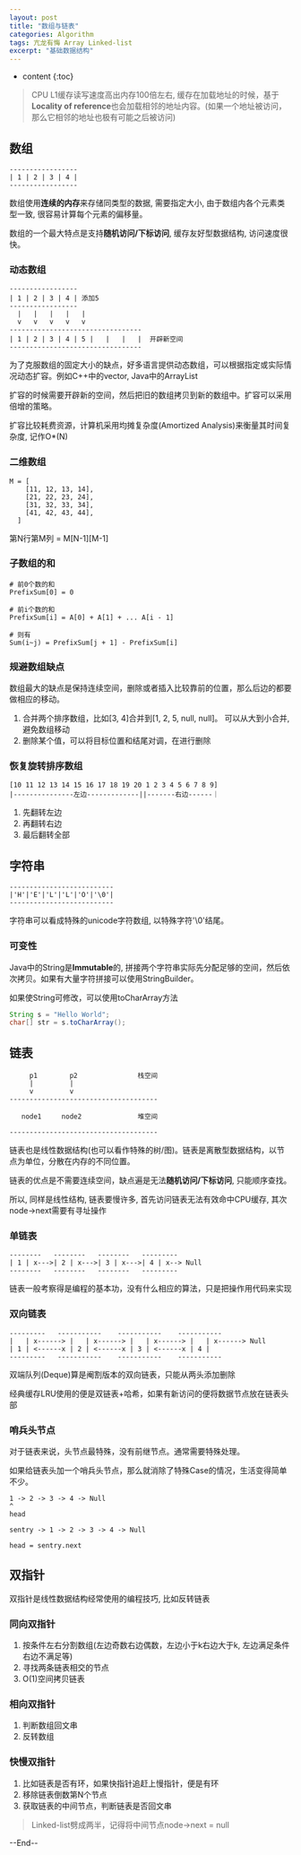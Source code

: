 ```yaml
---
layout: post
title: "数组与链表"
categories: Algorithm
tags: 亢龙有悔 Array Linked-list
excerpt: "基础数据结构"
---
```


* content
{:toc}

> CPU L1缓存读写速度高出内存100倍左右, 缓存在加载地址的时候，基于**Locality of reference**也会加载相邻的地址内容。(如果一个地址被访问，那么它相邻的地址也极有可能之后被访问)

## 数组

```
-----------------  
| 1 | 2 | 3 | 4 |
-----------------
```

数组使用**连续的内存**来存储同类型的数据, 需要指定大小, 由于数组内各个元素类型一致, 很容易计算每个元素的偏移量。

数组的一个最大特点是支持**随机访问/下标访问**, 缓存友好型数据结构, 访问速度很快。

### 动态数组

```
-----------------
| 1 | 2 | 3 | 4 | 添加5  
----------------- 
  |   |   |   |   |                  
  v   v   v   v   v 
---------------------------------
| 1 | 2 | 3 | 4 | 5 |   |   |   |  开辟新空间
---------------------------------
```

为了克服数组的固定大小的缺点，好多语言提供动态数组，可以根据指定或实际情况动态扩容。例如C++中的vector, Java中的ArrayList

扩容的时候需要开辟新的空间，然后把旧的数组拷贝到新的数组中。扩容可以采用倍增的策略。

扩容比较耗费资源，计算机采用均摊复杂度(Amortized Analysis)来衡量其时间复杂度, 记作O*(N)

### 二维数组

```
M = [
    [11, 12, 13, 14],
    [21, 22, 23, 24],
    [31, 32, 33, 34],
    [41, 42, 43, 44],
  ]
```

第N行第M列 = M[N-1][M-1]

### 子数组的和

```
# 前0个数的和
PrefixSum[0] = 0

# 前i个数的和
PrefixSum[i] = A[0] + A[1] + ... A[i - 1]

# 则有
Sum(i~j) = PrefixSum[j + 1] - PrefixSum[i] 
```

### 规避数组缺点

数组最大的缺点是保持连续空间，删除或者插入比较靠前的位置，那么后边的都要做相应的移动。

1. 合并两个排序数组，比如[3, 4]合并到[1, 2, 5, null, null]。 可以从大到小合并, 避免数组移动
2. 删除某个值，可以将目标位置和结尾对调，在进行删除

### 恢复旋转排序数组

```
[10 11 12 13 14 15 16 17 18 19 20 1 2 3 4 5 6 7 8 9]
|---------------左边-------------||-------右边------｜
```

1. 先翻转左边 
2. 再翻转右边
3. 最后翻转全部

## 字符串

```
--------------------------     
|'H'|'E'|'L'|'L'|'O'|'\0'|
--------------------------
```

字符串可以看成特殊的unicode字符数组, 以特殊字符'\0'结尾。

### 可变性

Java中的String是**Immutable**的, 拼接两个字符串实际先分配足够的空间，然后依次拷贝。如果有大量字符拼接可以使用StringBuilder。

如果使String可修改，可以使用toCharArray方法

```java
String s = "Hello World";
char[] str = s.toCharArray();
```

## 链表

```
     p1        p2               栈空间
     |         |
     v         v
-------------------------------------
              
   node1     node2              堆空间
   
-------------------------------------

```

链表也是线性数据结构(也可以看作特殊的树/图)。链表是离散型数据结构，以节点为单位，分散在内存的不同位置。

链表的优点是不需要连续空间，缺点遍是无法**随机访问/下标访问**, 只能顺序查找。

所以, 同样是线性结构, 链表要慢许多, 首先访问链表无法有效命中CPU缓存, 其次node->next需要有寻址操作

### 单链表

```
--------   --------   --------   ---------
| 1 | x--->| 2 | x--->| 3 | x--->| 4 | x--> Null
--------   --------   --------   ---------
```

链表一般考察得是编程的基本功，没有什么相应的算法，只是把操作用代码来实现

### 双向链表

```
---------   -----------    -----------    -----------
|   | x------> |   | x------> |   | x------> |   | x------> Null
| 1 | <------x | 2 | <------x | 3 | <------x | 4 |
---------   -----------    -----------    -----------
```

双端队列(Deque)算是阉割版本的双向链表，只能从两头添加删除

经典缓存LRU使用的便是双链表+哈希，如果有新访问的便将数据节点放在链表头部

### 哨兵头节点

对于链表来说，头节点最特殊，没有前继节点。通常需要特殊处理。

如果给链表头加一个哨兵头节点，那么就消除了特殊Case的情况，生活变得简单不少。

```
1 -> 2 -> 3 -> 4 -> Null
^
head

sentry -> 1 -> 2 -> 3 -> 4 -> Null

head = sentry.next
```

## 双指针

双指针是线性数据结构经常使用的编程技巧, 比如反转链表

### 同向双指针

1. 按条件左右分割数组(左边奇数右边偶数，左边小于k右边大于k, 左边满足条件右边不满足等)
2. 寻找两条链表相交的节点
3. O(1)空间拷贝链表

### 相向双指针

1. 判断数组回文串
2. 反转数组

### 快慢双指针

1. 比如链表是否有环，如果快指针追赶上慢指针，便是有环
2. 移除链表倒数第N个节点
3. 获取链表的中间节点，判断链表是否回文串

> Linked-list劈成两半，记得将中间节点node->next = null

--End--

